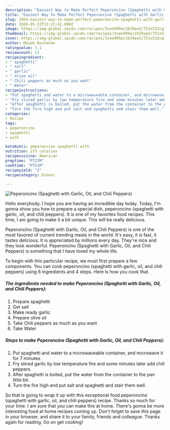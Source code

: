 ```yaml
---
description: "Easiest Way to Make Perfect Peperoncino (Spaghetti with Garlic, Oil, and Chili Peppers)"
title: "Easiest Way to Make Perfect Peperoncino (Spaghetti with Garlic, Oil, and Chili Peppers)"
slug: 2956-easiest-way-to-make-perfect-peperoncino-spaghetti-with-garlic-oil-and-chili-peppers
date: 2020-05-22T13:22:41.098Z
image: https://img-global.cpcdn.com/recipes/3cee999ac1b39aa5/751x532cq70/peperoncino-spaghetti-with-garlic-oil-and-chili-peppers-recipe-main-photo.jpg
thumbnail: https://img-global.cpcdn.com/recipes/3cee999ac1b39aa5/751x532cq70/peperoncino-spaghetti-with-garlic-oil-and-chili-peppers-recipe-main-photo.jpg
cover: https://img-global.cpcdn.com/recipes/3cee999ac1b39aa5/751x532cq70/peperoncino-spaghetti-with-garlic-oil-and-chili-peppers-recipe-main-photo.jpg
author: Maude Buchanan
ratingvalue: 3.1
reviewcount: 13
recipeingredient:
- " spaghetti"
- " salt"
- " garlic"
- " olive oil"
- " Chili peppers as much as you want"
- " Water"
recipeinstructions:
- "Put spaghetti and water to a microwaveable container, and microwave it for 7 minutes."
- "Fry sliced garlic by low temperature fire and some minutes later add chili peppers."
- "After spaghetti is boiled, put the water from the container to the pan little bit."
- "Turn the fire high and put salt and spaghetti and stair them well."
categories:
- Recipe
tags:
- peperoncino
- spaghetti
- with

katakunci: peperoncino spaghetti with 
nutrition: 273 calories
recipecuisine: American
preptime: "PT27M"
cooktime: "PT51M"
recipeyield: "2"
recipecategory: Dinner

---
```



![Peperoncino (Spaghetti with Garlic, Oil, and Chili Peppers)](https://img-global.cpcdn.com/recipes/3cee999ac1b39aa5/751x532cq70/peperoncino-spaghetti-with-garlic-oil-and-chili-peppers-recipe-main-photo.jpg)

Hello everybody, I hope you are having an incredible day today. Today, I'm gonna show you how to prepare a special dish, peperoncino (spaghetti with garlic, oil, and chili peppers). It is one of my favorites food recipes. This time, I am going to make it a bit unique. This will be really delicious.



Peperoncino (Spaghetti with Garlic, Oil, and Chili Peppers) is one of the most favored of current trending meals in the world. It's easy, it is fast, it tastes delicious. It is appreciated by millions every day. They're nice and they look wonderful. Peperoncino (Spaghetti with Garlic, Oil, and Chili Peppers) is something that I have loved my whole life.


To begin with this particular recipe, we must first prepare a few components. You can cook peperoncino (spaghetti with garlic, oil, and chili peppers) using 6 ingredients and 4 steps. Here is how you cook that.

<!--inarticleads1-->

##### The ingredients needed to make Peperoncino (Spaghetti with Garlic, Oil, and Chili Peppers):

1. Prepare  spaghetti
1. Get  salt
1. Make ready  garlic
1. Prepare  olive oil
1. Take  Chili peppers as much as you want
1. Take  Water




<!--inarticleads2-->

##### Steps to make Peperoncino (Spaghetti with Garlic, Oil, and Chili Peppers):

1. Put spaghetti and water to a microwaveable container, and microwave it for 7 minutes.
1. Fry sliced garlic by low temperature fire and some minutes later add chili peppers.
1. After spaghetti is boiled, put the water from the container to the pan little bit.
1. Turn the fire high and put salt and spaghetti and stair them well.




So that is going to wrap it up with this exceptional food peperoncino (spaghetti with garlic, oil, and chili peppers) recipe. Thanks so much for your time. I am sure that you can make this at home. There's gonna be more interesting food at home recipes coming up. Don't forget to save this page in your browser, and share it to your family, friends and colleague. Thanks again for reading. Go on get cooking!
